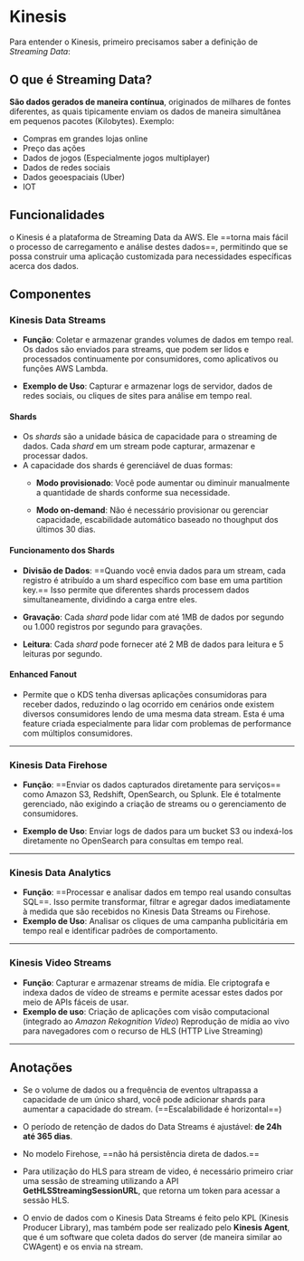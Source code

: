 # Kinesis
Para entender o Kinesis, primeiro precisamos saber a definição de *Streaming Data*:

## O que é Streaming Data?
**São dados gerados de maneira contínua**, originados de milhares de fontes diferentes, as quais tipicamente enviam os dados de maneira simultânea em pequenos pacotes (Kilobytes). Exemplo:
- Compras em grandes lojas online
- Preço das ações
- Dados de jogos (Especialmente jogos multiplayer)
- Dados de redes sociais
- Dados geoespaciais (Uber)
- IOT

## Funcionalidades
o Kinesis é a plataforma de Streaming Data da AWS. Ele ==torna mais fácil o processo de carregamento e análise destes dados==, permitindo que se possa construir uma aplicação customizada para necessidades específicas acerca dos dados.

## Componentes
### Kinesis Data Streams
- **Função**: Coletar e armazenar grandes volumes de dados em tempo real. Os dados são enviados para streams, que podem ser lidos e processados continuamente por consumidores, como aplicativos ou funções AWS Lambda.

- **Exemplo de Uso**: Capturar e armazenar logs de servidor, dados de redes sociais, ou cliques de sites para análise em tempo real.
    
#### Shards
- Os *shards* são a unidade básica de capacidade para o streaming de dados. Cada *shard* em um stream pode capturar, armazenar e processar dados.
- A capacidade dos shards é gerenciável de duas formas:
	- **Modo provisionado**: Você pode aumentar ou diminuir manualmente a quantidade de shards conforme sua necessidade.
	
	- **Modo on-demand**: Não é necessário provisionar ou gerenciar capacidade, escabilidade automático baseado no thoughput dos últimos 30 dias.

#### Funcionamento dos Shards
- **Divisão de Dados**: ==Quando você envia dados para um stream, cada registro é atribuído a um shard específico com base em uma partition key.== Isso permite que diferentes shards processem dados simultaneamente, dividindo a carga entre eles.

- **Gravação**: Cada *shard* pode lidar com até 1MB de dados por segundo ou 1.000 registros por segundo para gravações.

- **Leitura**: Cada *shard* pode fornecer até 2 MB de dados para leitura e 5 leituras por segundo.

#### Enhanced Fanout
- Permite que o KDS tenha diversas aplicações consumidoras para receber dados, reduzindo o lag ocorrido em cenários onde existem diversos consumidores lendo de uma mesma data stream. Esta é uma feature criada especialmente para lidar com problemas de performance com múltiplos consumidores.

___
### Kinesis Data Firehose
- **Função**: ==Enviar os dados capturados diretamente para serviços== como Amazon S3, Redshift, OpenSearch, ou Splunk. Ele é totalmente gerenciado, não exigindo a criação de streams ou o gerenciamento de consumidores.

- **Exemplo de Uso**: Enviar logs de dados para um bucket S3 ou indexá-los diretamente no OpenSearch para consultas em tempo real.
---
### Kinesis Data Analytics
- **Função**: ==Processar e analisar dados em tempo real usando consultas SQL==. Isso permite transformar, filtrar e agregar dados imediatamente à medida que são recebidos no Kinesis Data Streams ou Firehose.
- **Exemplo de Uso**: Analisar os cliques de uma campanha publicitária em tempo real e identificar padrões de comportamento.

---
### Kinesis Video Streams
- **Função**: Capturar e armazenar streams de mídia. Ele criptografa e indexa dados de vídeo de streams e permite acessar estes dados por meio de APIs fáceis de usar.
- **Exemplo de uso**: Criação de aplicações com visão computacional (integrado ao *Amazon Rekognition Video*) Reprodução de mídia ao vivo para navegadores com o  recurso de HLS (HTTP Live Streaming)

---
## Anotações
- Se o volume de dados ou a frequência de eventos ultrapassa a capacidade de um único shard, você pode adicionar shards para aumentar a capacidade do stream. (==Escalabilidade é horizontal==)

- O período de retenção de dados do Data Streams é ajustável: **de 24h até 365 dias**.

- No modelo Firehose, ==não há persistência direta de dados.==

- Para utilização do HLS para stream de video, é necessário primeiro criar uma sessão de streaming utilizando a API **GetHLSStreamingSessionURL**, que retorna um token para acessar a sessão HLS.

- O envio de dados com o Kinesis Data Streams é feito pelo KPL (Kinesis Producer Library), mas também pode ser realizado pelo **Kinesis Agent**, que é um software que coleta dados do server (de maneira similar ao CWAgent) e os envia na stream.